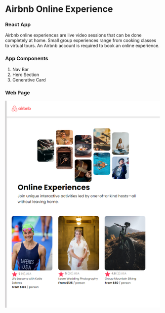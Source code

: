 # Airbnb Online Experience

### React App

Airbnb online experiences are live video sessions that can be done completely at home. Small group experiences range from cooking classes to virtual tours. An Airbnb account is required to book an online experience.

### App Components

1. Nav Bar
2. Hero Section
3. Generative Card

### Web Page

<div align="center">
<img src="./src/assets/webpage.png" width = 500px >
</div>
